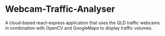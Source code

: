 # Webcam-Traffic-Analyser
A cloud-based react-express application that uses the QLD traffic webcams in combination with OpenCV and GoogleMaps to display traffic volumes.
